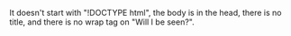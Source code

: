 <html>
<head>
	<title>Exercise 1:</title>
</head>
<body>
<p> It doesn't start with "!DOCTYPE html", the body is in the head, there is no title, and there is no wrap tag on "Will I be seen?".</p>

</body>
</html>